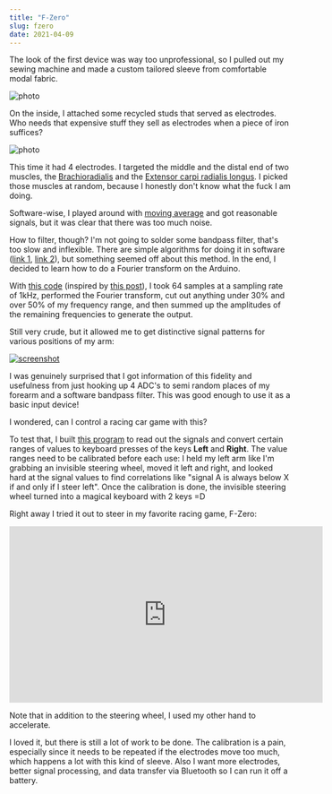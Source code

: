 ```yaml
---
title: "F-Zero"
slug: fzero
date: 2021-04-09
---
```


The look of the first device was way too unprofessional, so I pulled out my
sewing machine and made a custom tailored sleeve from comfortable modal fabric.

![photo](/img/prototypes/p2.jpg)

On the inside, I attached some recycled studs that served as electrodes. Who
needs that expensive stuff they sell as electrodes when a piece of iron
suffices?

![photo](/img/prototypes/p2_inside.jpg)

This time it had 4 electrodes.  I targeted the middle and the distal end of two
muscles, the [Brachioradialis](https://en.wikipedia.org/wiki/Brachioradialis)
and the [Extensor carpi radialis
longus](https://en.wikipedia.org/wiki/Extensor_carpi_radialis_longus_muscle).
I picked those muscles at random, because I honestly don't know what the fuck I
am doing.

Software-wise, I played around with [moving average](https://codeberg.org/psylink/psylink/src/branch/master/experimental/2_steering_wheel/ReadAnalogVoltage2.ino)
and got reasonable signals, but it was clear that there was too much noise.

How to filter, though?  I'm not going to solder some bandpass filter, that's
too slow and inflexible.  There are simple algorithms for doing it in software
([link 1](https://en.wikipedia.org/w/index.php?title=High-pass_filter&oldid=1012587592#Algorithmic_implementation),
[link 2](https://www.norwegiancreations.com/2016/03/arduino-tutorial-simple-high-pass-band-pass-and-band-stop-filtering/)),
but something seemed off about this method.  In the end, I decided to learn how
to do a Fourier transform on the Arduino.

With [this code](https://codeberg.org/psylink/psylink/src/branch/master/experimental/2_steering_wheel/TestFFT2.ino)
(inspired by [this post](https://www.norwegiancreations.com/2017/08/what-is-fft-and-how-can-you-implement-it-on-an-arduino/)),
I took 64 samples at a sampling rate of 1kHz, performed the Fourier transform,
cut out anything under 30% and over 50% of my frequency range, and then summed
up the amplitudes of the remaining frequencies to generate the output.

Still very crude, but it allowed me to get distinctive signal patterns for
various positions of my arm:

[![screenshot](/img/blog/2021-04-10_testfft2.thumb.jpg)](/img/blog/2021-04-10_testfft2.png)

I was genuinely surprised that I got information of this fidelity and
usefulness from just hooking up 4 ADC's to semi random places of my forearm and
a software bandpass filter.  This was good enough to use it as a basic input
device!

I wondered, can I control a racing car game with this?

To test that, I built [this program](https://codeberg.org/psylink/psylink/src/branch/master/experimental/2_steering_wheel/readserial.py)
to read out the signals and convert certain ranges of values to keyboard
presses of the keys **Left** and **Right**.  The value ranges need to be
calibrated before each use:  I held my left arm like I'm grabbing an invisible
steering wheel, moved it left and right, and looked hard at the signal values
to find correlations like "signal A is always below X if and only if I steer
left".  Once the calibration is done, the invisible steering wheel turned into
a magical keyboard with 2 keys =D

Right away I tried it out to steer in my favorite racing game, F-Zero:

<iframe width="560" height="315" sandbox="allow-same-origin allow-scripts allow-popups" title="PsyLink 2 Demo" src="https://peertube.linuxrocks.online/videos/embed/65711ae3-77e4-4f67-8ca9-a7cfe8919d83" frameborder="0" allowfullscreen></iframe>

Note that in addition to the steering wheel, I used my other hand to
accelerate.

I loved it, but there is still a lot of work to be done.  The calibration is a
pain, especially since it needs to be repeated if the electrodes move too much,
which happens a lot with this kind of sleeve.  Also I want more electrodes,
better signal processing, and data transfer via Bluetooth so I can run it off a
battery.
